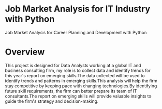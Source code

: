 # Job Market Analysis for IT Industry with Python
Job Market Analysis for Career Planning and Development with Python
# Overview
This project is designed for Data Analysts working at a global IT and business consulting firm, my role is to collect data and identify trends for this year's report on emerging skills.‌The data collected will be used to identify trends and patterns in emerging skills.This analysis will help the firm stay competitive by keeping pace with changing technologies.By identifying future skill requirements, the firm can better prepare its team of IT consultants.The report on emerging skills will provide valuable insights to guide the firm's strategy and decision-making.
